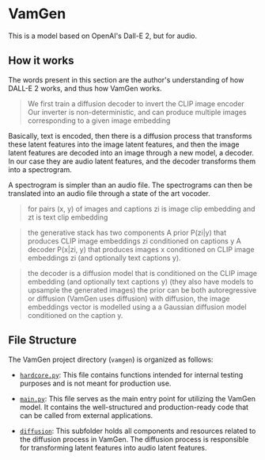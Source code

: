 # VamGen

This is a model based on OpenAI's Dall-E 2, but for audio.

## How it works

The words present in this section are the author's understanding of how DALL-E 2
works, and thus how VamGen works.

> We first train a diffusion decoder to invert the CLIP image encoder
> Our inverter is non-deterministic, and can produce multiple images corresponding to a given image embedding

Basically, text is encoded, then there is a diffusion process that transforms
these latent features into the image latent features, and then the image latent
features are decoded into an image through a new model, a decoder. In our case
they are audio latent features, and the decoder transforms them into a
spectrogram.

A spectrogram is simpler than an audio file. The spectrograms can then be
translated into an audio file through a state of the art vocoder.

> for pairs (x, y) of images and captions
> zi is image clip embedding and zt is text clip embedding

> the generative stack has two components
> A prior P(zi|y) that produces CLIP image embeddings zi conditioned on captions y
> A decoder P(x|zi, y) that produces images x conditioned on CLIP image embeddings zi (and optionally text captions y).

> the decoder is a diffusion model that is conditioned on the CLIP image embedding (and optionally text captions y)
> (they also have models to upsample the generated images)
> the prior can be both autoregressive or diffusion (VamGen uses diffusion)
> with diffusion, the image embeddings vector is modelled using a a Gaussian diffusion model conditioned on the caption y.

## File Structure

The VamGen project directory (`vamgen`) is organized as follows:

- [`hardcore.py`](./vamgen/hardcore.py): This file contains functions intended for internal testing purposes and is not meant for production use.

- [`main.py`](./vamgen/miain.py): This file serves as the main entry point for utilizing the VamGen model. It contains the well-structured and production-ready code that can be called from external applications.

- [`diffusion`](./vamgen/diffusion): This subfolder holds all components and resources related to the diffusion process in VamGen. The diffusion process is responsible for transforming latent features into audio latent features.
